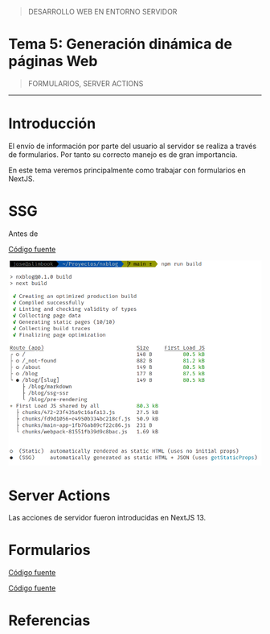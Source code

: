> DESARROLLO WEB EN ENTORNO SERVIDOR

# Tema 5: Generación dinámica de páginas Web  <!-- omit in toc -->
> FORMULARIOS, SERVER ACTIONS




--- 

# Introducción

El envío de información por parte del usuario al servidor se realiza a través de formularios. Por tanto su correcto manejo es de gran importancia.

En este tema veremos principalmente como trabajar con formularios en NextJS. 


# SSG

Antes de 




[Código fuente](https://github.com/jamj2000/nxblog)

![SSG Blog build](assets/ssg-blog-build.png)


# Server Actions

Las acciones de servidor fueron introducidas en NextJS 13. 



# Formularios


[Código fuente](https://github.com/jamj2000/nxform)



[Código fuente](https://github.com/jamj2000/nxfactions)




# Referencias

